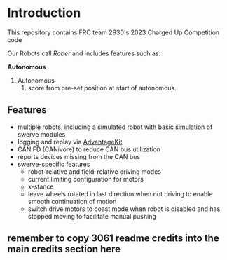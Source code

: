 # Introduction

This repository contains FRC team 2930's 2023 Charged Up Competition code

Our Robots call *Rober* and includes features such as:

**Autonomous**

1. Autonomous
    1. score from pre-set position at start of autonomous.

**Features**
----

* multiple robots, including a simulated robot with basic simulation of swerve modules
* logging and replay via [AdvantageKit](https://github.com/Mechanical-Advantage/AdvantageKit/blob/main/README.md)
* CAN FD (CANivore) to reduce CAN bus utilization
* reports devices missing from the CAN bus
* swerve-specific features
  * robot-relative and field-relative driving modes
  * current limiting configuration for motors
  * x-stance
  * leave wheels rotated in last direction when not driving to enable smooth continuation of motion
  * switch drive motors to coast mode when robot is disabled and has stopped moving to facilitate manual pushing

## remember to copy 3061 readme credits into the main credits section here
